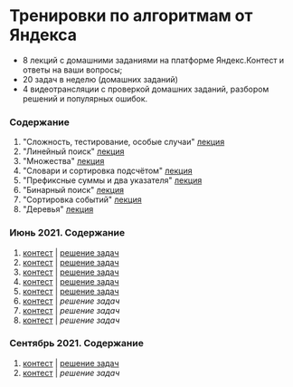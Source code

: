 # Тренировки по алгоритмам от Яндекса

- 8 лекций с домашними заданиями на платформе Яндекс.Контест и ответы на ваши вопросы;
- 20 задач в неделю (домашних заданий)
- 4 видеотрансляции с проверкой домашних заданий, разбором решений и популярных ошибок.

### Содержание

1. "Сложность, тестирование, особые случаи" [лекция](https://www.youtube.com/watch?v=QLhqYNsPIVo)
2. "Линейный поиск" [лекция](https://www.youtube.com/watch?v=SKwB41FrGgU)
3. "Множества" [лекция](https://www.youtube.com/watch?v=PUpmV2ieIHA)
4. "Словари и сортировка подсчётом" [лекция](https://www.youtube.com/watch?v=Nb5mW1yWVSs)
5. "Префиксные суммы и два указателя" [лекция](https://www.youtube.com/watch?v=de28y8Dcvkg)
6. "Бинарный поиск" [лекция](https://www.youtube.com/watch?v=YENpZexHfuk)
7. "Сортировка событий" [лекция](https://www.youtube.com/watch?v=hGixDBO-p6Q)
8. "Деревья" [лекция](https://www.youtube.com/watch?v=lEJzqHgyels)

### Июнь 2021. Содержание

1. [контест](https://contest.yandex.ru/contest/27393) | [решение задач](june_2021/lesson_1/)
2. [контест](https://contest.yandex.ru/contest/27472) | [решение задач](june_2021/lesson_2/)
3. [контест](https://contest.yandex.ru/contest/27663) | [решение задач](june_2021/lesson_3/)
4. [контест](https://contest.yandex.ru/contest/27665) | [решение задач](june_2021/lesson_4/)
5. [контест](https://contest.yandex.ru/contest/27794) | [решение задач](june_2021/lesson_5/)
6. [контест](https://contest.yandex.ru/contest/27844) | _решение задач_
7. [контест](https://contest.yandex.ru/contest/27883) | _решение задач_
8. [контест](https://contest.yandex.ru/contest/28069) | _решение задач_

### Сентябрь 2021. Содержание

1. [контест](https://contest.yandex.ru/contest/28730/) | [решение задач](september_2021/lesson_1/)
2. [контест](https://contest.yandex.ru/contest/28738/) | _решение задач_
